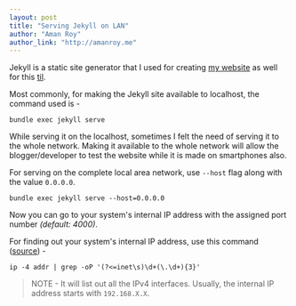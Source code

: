 ```yaml
---
layout: post
title: "Serving Jekyll on LAN"
author: "Aman Roy"
author_link: "http://amanroy.me"
---
```


Jekyll is a static site generator that I used for creating [my website](http://amanroy.me) as well for this [til](http://til.amanroy.me).

Most commonly, for making the Jekyll site available to localhost, the command used is - 

```shell
bundle exec jekyll serve
```

While serving it on the localhost, sometimes I felt the need of serving it to the whole network. Making it available to the whole network will allow the blogger/developer to test the website while it is made on smartphones also. 

For serving on the complete local area network, use `--host` flag along with the value `0.0.0.0`.

```shell
bundle exec jekyll serve --host=0.0.0.0
``` 

Now you can go to your system's internal IP address with the assigned port number _(default: 4000)_.


For finding out your system's internal IP address, use this command ([source](https://stackoverflow.com/a/26694162)) -

```shell
ip -4 addr | grep -oP '(?<=inet\s)\d+(\.\d+){3}'
```


> NOTE - It will list out all the IPv4 interfaces. Usually, the internal IP address starts with `192.168.X.X`.

